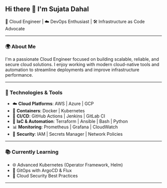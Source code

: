 ## Hi there 👋 I'm Sujata Dahal

🚀 Cloud Engineer | ☁️ DevOps Enthusiast | 🛠️ Infrastructure as Code Advocate

---

### 🌍 About Me

I'm a passionate Cloud Engineer focused on building scalable, reliable, and secure cloud solutions. I enjoy working with modern cloud-native tools and automation to streamline deployments and improve infrastructure performance.

---

### 🔧 Technologies & Tools

- ☁️ **Cloud Platforms**: AWS | Azure | GCP
- 🐳 **Containers**: Docker | Kubernetes
- 🔁 **CI/CD**: GitHub Actions | Jenkins | GitLab CI
- 🧩 **IaC & Automation**: Terraform | Ansible | Bash | Python
- 📊 **Monitoring**: Prometheus | Grafana | CloudWatch
- 🔐 **Security**: IAM | Secrets Manager | Network Policies

---

### 📚 Currently Learning

- 🌐 Advanced Kubernetes (Operator Framework, Helm)
- 🔄 GitOps with ArgoCD & Flux
- 🔐 Cloud Security Best Practices

---


